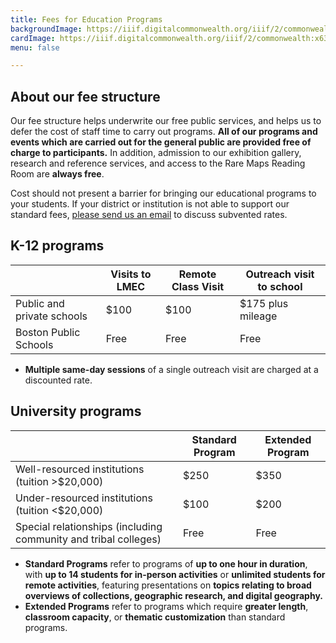 ```yaml
---
title: Fees for Education Programs
backgroundImage: https://iiif.digitalcommonwealth.org/iiif/2/commonwealth:3f463248b/2539,2014,3647,1198/,1200/0/default.jpg
cardImage: https://iiif.digitalcommonwealth.org/iiif/2/commonwealth:x633f9536/5059,2047,4782,3064/400,/0/default.jpg
menu: false

---
```


## About our fee structure

Our fee structure helps underwrite our free public services, and helps us to defer the cost of staff time to carry out programs. **All of our programs and events which are carried out for the general public are provided free of charge to participants.** In addition, admission to our exhibition gallery, research and reference services, and access to the Rare Maps Reading Room are **always free**.

Cost should not present a barrier for bringing our educational programs to your students. If your district or institution is not able to support our standard fees, [please send us an email](mailto:info@leventhalmap.org) to discuss subvented rates.


## K-12 programs

|                            | Visits to LMEC    | Remote Class Visit | Outreach visit to school |
|----------------------------|---------------------|------------------|----|
| Public and private schools | $100 |  $100  | $175 plus mileage |
| Boston Public Schools | Free  | Free | Free |

* **Multiple same-day sessions** of a single outreach visit are charged at a discounted rate.


## University programs


|                            | Standard Program   | Extended Program |
|----------------------------|---------------------|------------------|
| Well-resourced institutions (tuition >$20,000) | $250 |  $350  | 
| Under-resourced institutions (tuition <$20,000) | $100 | $200 |
| Special relationships (including community and tribal colleges) | Free  | Free |

* **Standard Programs** refer to programs of **up to one hour in duration**, with **up to 14 students for in-person activities** or **unlimited students for remote activities**, featuring presentations on **topics relating to broad overviews of collections, geographic research, and digital geography.**
* **Extended Programs** refer to programs which require **greater length**, **classroom capacity**, or **thematic customization** than standard programs.